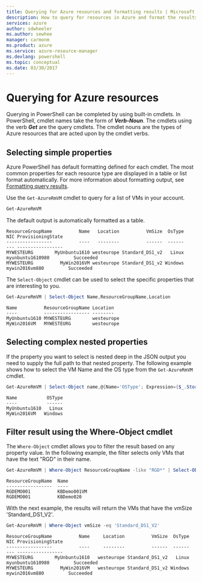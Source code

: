 ```yaml
---
title: Querying for Azure resources and formatting results | Microsoft Docs
description: How to query for resources in Azure and format the results.
services: azure
author: sdwheeler
ms.author: sewhee
manager: carmonm
ms.product: azure
ms.service: azure-resource-manager
ms.devlang: powershell
ms.topic: conceptual
ms.date: 03/30/2017
---
```


# Querying for Azure resources

Querying in PowerShell can be completed by using built-in cmdlets. In
PowerShell, cmdlet names take the form of **_Verb-Noun_**. The cmdlets using the verb **_Get_** are
the query cmdlets. The cmdlet nouns are the types of Azure resources that are acted upon by the
cmdlet verbs.


## Selecting simple properties

Azure PowerShell has default formatting defined for each cmdlet. The most common properties for
each resource type are displayed in a table or list format automatically. For more information
about formatting output, see [Formatting query results](formatting-output.md).

Use the `Get-AzureRmVM` cmdlet to query for a list of VMs in your account.

```powershell
Get-AzureRmVM
```

The default output is automatically formatted as a table.

```
ResourceGroupName          Name   Location          VmSize  OsType              NIC ProvisioningState
-----------------          ----   --------          ------  ------              --- -----------------
MYWESTEURG        MyUnbuntu1610 westeurope Standard_DS1_v2   Linux myunbuntu1610980         Succeeded
MYWESTEURG          MyWin2016VM westeurope Standard_DS1_v2 Windows   mywin2016vm880         Succeeded
```

The `Select-Object` cmdlet can be used to select the specific properties that are interesting to you.

```powershell
Get-AzureRmVM | Select-Object Name,ResourceGroupName,Location
```

```
Name          ResourceGroupName Location
----          ----------------- --------
MyUnbuntu1610 MYWESTEURG        westeurope
MyWin2016VM   MYWESTEURG        westeurope
```

## Selecting complex nested properties

If the property you want to select is nested deep in the JSON output you need to supply the full
path to that nested property. The following example shows how to select the VM Name and the OS type
from the `Get-AzureRmVM` cmdlet.

```powershell
Get-AzureRmVM | Select-Object name,@{Name='OSType'; Expression={$_.StorageProfile.OSDisk.OSType}}
```

```
Name           OSType
----           ------
MyUnbuntu1610   Linux
MyWin2016VM   Windows
```

## Filter result using the Where-Object cmdlet

The `Where-Object` cmdlet allows you to filter the result based on any property value. In the
following example, the filter selects only VMs that have the text "RGD" in their name.

```powershell
Get-AzureRmVM | Where-Object ResourceGroupName -like "RGD*" | Select-Object ResourceGroupName,Name
```

```
ResourceGroupName  Name
-----------------  ----
RGDEMO001          KBDemo001VM
RGDEMO001          KBDemo020
```

With the next example, the results will return the VMs that have the vmSize 'Standard_DS1_V2'.

```powershell
Get-AzureRmVM | Where-Object vmSize -eq 'Standard_DS1_V2'
```

```
ResourceGroupName          Name     Location          VmSize  OsType              NIC ProvisioningState
-----------------          ----     --------          ------  ------              --- -----------------
MYWESTEURG        MyUnbuntu1610   westeurope Standard_DS1_v2   Linux myunbuntu1610980         Succeeded
MYWESTEURG          MyWin2016VM   westeurope Standard_DS1_v2 Windows   mywin2016vm880         Succeeded
```